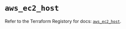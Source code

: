 # `aws_ec2_host`

Refer to the Terraform Registory for docs: [`aws_ec2_host`](https://registry.terraform.io/providers/hashicorp/aws/4.63.0/docs/resources/ec2_host).
